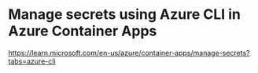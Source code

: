 # Manage secrets using Azure CLI in Azure Container Apps

https://learn.microsoft.com/en-us/azure/container-apps/manage-secrets?tabs=azure-cli